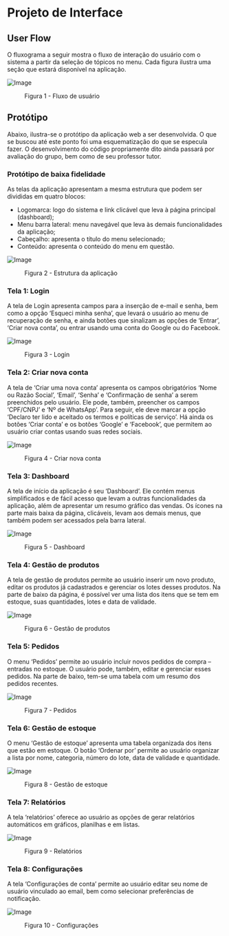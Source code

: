 
# Projeto de Interface

## User Flow

O fluxograma a seguir mostra o fluxo de interação do usuário com o sistema a partir da seleção de tópicos no menu. Cada figura ilustra uma seção que estará disponível na aplicação.


![Image](https://github.com/user-attachments/assets/2f183518-1018-4c4e-9621-f6c8a0d0bbb9)
<figure> 
    <figcaption>Figura 1 - Fluxo de usuário
</figure> 



## Protótipo

Abaixo, ilustra-se o protótipo da aplicação web a ser desenvolvida. O que se buscou até este ponto foi uma esquematização do que se especula fazer. O desenvolvimento do código propriamente dito ainda passará por avaliação do grupo, bem como de seu professor tutor.


### Protótipo de baixa fidelidade

As telas da aplicação apresentam a mesma estrutura que podem ser divididas em quatro blocos:
<ul>
  <li>Logomarca: logo do sistema e link clicável que leva à página principal (dashboard);</li>
  <li>Menu barra lateral: menu navegável que leva às demais funcionalidades da aplicação;</li>
  <li>Cabeçalho: apresenta o título do menu selecionado;</li>
  <li>Conteúdo: apresenta o conteúdo do menu em questão.</li>
</ul>


![Image](https://github.com/user-attachments/assets/3308c988-e81e-4b2d-85d5-f5b8572ecf66)
<figure> 
    <figcaption>Figura 2 - Estrutura da aplicação
</figure> 


### Tela 1: Login

A tela de Login apresenta campos para a inserção de e-mail e senha, bem como a opção ‘Esqueci minha senha’, que levará o usuário ao menu de recuperação de senha, e ainda botões que sinalizam as opções de ‘Entrar’, ‘Criar nova conta’, ou entrar usando uma conta do Google ou do Facebook.

![Image](https://github.com/user-attachments/assets/4b666cc1-e83c-42a7-93c0-ae5837d409c3)
<figure> 
    <figcaption>Figura 3 - Login
</figure> 


### Tela 2: Criar nova conta

A tela de ‘Criar uma nova conta’ apresenta os campos obrigatórios ‘Nome ou Razão Social’, ‘Email’, ‘Senha’ e ‘Confirmação de senha’ a serem preenchidos pelo usuário. Ele pode, também, preencher os campos ‘CPF/CNPJ’ e ‘Nº de WhatsApp’. Para seguir, ele deve marcar a opção ‘Declaro ter lido e aceitado os termos e políticas de serviço’. Há ainda os botões ‘Criar conta’ e os botões ‘Google’ e ‘Facebook’, que permitem ao usuário criar contas usando suas redes sociais.

![Image](https://github.com/user-attachments/assets/c7fc8c3c-c4f7-4e12-884e-7438c588bc62)
<figure> 
    <figcaption>Figura 4 - Criar nova conta
</figure> 


### Tela 3: Dashboard

A tela de início da aplicação é seu ‘Dashboard’. Ele contém menus simplificados e de fácil acesso que levam a outras funcionalidades da aplicação, além de apresentar um resumo gráfico das vendas. Os ícones na parte mais baixa da página, clicáveis, levam aos demais menus, que também podem ser acessados pela barra lateral.

![Image](https://github.com/user-attachments/assets/5fc8b278-c2ce-4325-8b46-c9533cc050c8)
<figure> 
    <figcaption>Figura 5 - Dashboard
</figure> 


### Tela 4: Gestão de produtos

A tela de gestão de produtos permite ao usuário inserir um novo produto, editar os produtos já cadastrados e gerenciar os lotes desses produtos. Na parte de baixo da página, é possível ver uma lista dos itens que se tem em estoque, suas quantidades, lotes e data de validade.

![Image](https://github.com/user-attachments/assets/7db5ae6e-afdf-4ccb-9150-c8c07f5ae12f)
<figure> 
    <figcaption>Figura 6 - Gestão de produtos
</figure> 


### Tela 5: Pedidos

O menu ‘Pedidos’ permite ao usuário incluir novos pedidos de compra – entradas no estoque. O usuário pode, também, editar e gerenciar esses pedidos. Na parte de baixo, tem-se uma tabela com um resumo dos pedidos recentes.

![Image](https://github.com/user-attachments/assets/cc5e9e93-1790-464b-8e2c-9f0470b2116d)
<figure> 
    <figcaption>Figura 7 - Pedidos
</figure> 


### Tela 6: Gestão de estoque

O menu ‘Gestão de estoque’ apresenta uma tabela organizada dos itens que estão em estoque. O botão ‘Ordenar por’ permite ao usuário organizar a lista por nome, categoria, número do lote, data de validade e quantidade.

![Image](https://github.com/user-attachments/assets/e379e096-5d86-48c2-a25c-4261e0285f2a)
<figure> 
    <figcaption>Figura 8 - Gestão de estoque
</figure> 


### Tela 7: Relatórios

A tela ‘relatórios’ oferece ao usuário as opções de gerar relatórios automáticos em gráficos, planilhas e em listas.

![Image](https://github.com/user-attachments/assets/9796710c-acd8-413d-a3cd-952373d21cc8)
<figure> 
    <figcaption>Figura 9 - Relatórios
</figure> 


### Tela 8: Configurações

A tela ‘Configurações de conta’ permite ao usuário editar seu nome de usuário vinculado ao email, bem como selecionar preferências de notificação.

![Image](https://github.com/user-attachments/assets/7a0b529c-33a0-4cfe-a49c-9cc7b3a6f211)
<figure> 
    <figcaption>Figura 10 - Configurações
</figure> 

